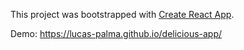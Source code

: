 This project was bootstrapped with [Create React App](https://github.com/facebook/create-react-app).

Demo: https://lucas-palma.github.io/delicious-app/
